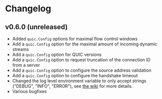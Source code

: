 # Changelog

## v0.6.0 (unreleased)

- Added `quic.Config` options for maximal flow control windows
- Add a `quic.Config` option for the maximal amount of incoming dynamic streams
- Add a `quic.Config` option for QUIC versions
- Add a `quic.Config` option to request truncation of the connection ID from a server
- Add a `quic.Config` option to configure the source address validation
- Add a `quic.Config` option to configure the handshake timeout
- Changed the log level environment variable to only accept strings ("DEBUG", "INFO", "ERROR"), see [the wiki](https://github.com/lucas-clemente/quic-go/wiki/Logging) for more details.
- Various bugfixes
